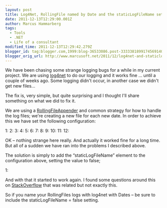 ```yaml
---
layout: post
title: Log4Net, RollingFile named by Date and the staticLogFileName setting
date: 2011-12-13T12:29:00.001Z
author: Marcus Hammarberg
tags:
  - Tools
  - .NET
  - Life of a consultant
modified_time: 2011-12-13T12:29:42.279Z
blogger_id: tag:blogger.com,1999:blog-36533086.post-3333381899174569140
blogger_orig_url: http://www.marcusoft.net/2011/12/log4net-and-staticlogfilename-element.html
---
```



We have been chasing some strange logging bugs for a while in my current
project. We are using
<a href="http://logging.apache.org/log4net/" target="_blank">log4net</a>
to do our logging and it works fine ... until a couple of weeks ago.
Some logging didn't occur, in another case we didn't get new files...

The fix is, very simple, but quite surprising and I thought I'll share
something on what we did to fix it.

We are using a <a
href="http://logging.apache.org/log4net/release/sdk/log4net.Appender.RollingFileAppender.html"
target="_blank">RollingFileAppender</a> and common strategy for how to
handle the log files; we're creating a new file for each new date. In
order to achieve this we have set the following configuration:

<div class="csharpcode">
      1:    <appender name="RollingLogFileAppender" type="log4net.Appender.RollingFileAppender">
      2:       <file value="{a path here}" />
      3:       <appendToFile value="true" />
      4:       <rollingStyle value="Date" />
      5:       <datePattern value="yyyyMMdd" />
      6:       <layout type="log4net.Layout.PatternLayout">
      7:         <conversionPattern value="%date [%thread] %-5level %logger - %message%newline" />
      8:       </layout>
      9:       <filter type="log4net.Filter.LevelRangeFilter">
     10:         <levelMin value="INFO" />
     11:       </filter>
     12:     </appender>


OK – nothing strange here really. And actually it worked fine for a long
time. But all of a sudden we have ran into the problems I described
above.

The solution is simply to add the “staticLogFileName” element to the
configuration above, setting the value to false;

<div class="csharpcode">
      1:  <staticLogFileName value="false" />


And with that it started to work again. I found some questions around
this on <a
href="http://stackoverflow.com/questions/533804/append-current-date-to-log-file-with-log4net"
target="_blank">StackOverflow</a> that was related but not exactly this.

So if you name your RollingFiles logs with log4net with Dates – be sure
to include the staticLogFileName = false setting.
